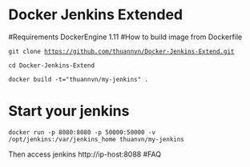 # Docker Jenkins Extended
#Requirements
DockerEngine 1.11
#How to build image from Dockerfile

<code>git clone https://github.com/thuannvn/Docker-Jenkins-Extend.git</code>

<code>cd Docker-Jenkins-Extend</code>

<code>docker build -t="thuannvn/my-jenkins" .</code>

# Start your jenkins
<code>docker run -p 8080:8080 -p 50000:50000 -v /opt/jenkins:/var/jenkins_home thuanvn/my-jenkins</code>

Then access jenkins http://ip-host:8088
#FAQ
